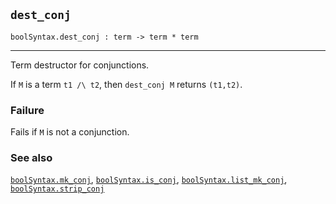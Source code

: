 ## `dest_conj`

``` hol4
boolSyntax.dest_conj : term -> term * term
```

------------------------------------------------------------------------

Term destructor for conjunctions.

If `M` is a term `t1 /\ t2`, then `dest_conj M` returns `(t1,t2)`.

### Failure

Fails if `M` is not a conjunction.

### See also

[`boolSyntax.mk_conj`](#boolSyntax.mk_conj),
[`boolSyntax.is_conj`](#boolSyntax.is_conj),
[`boolSyntax.list_mk_conj`](#boolSyntax.list_mk_conj),
[`boolSyntax.strip_conj`](#boolSyntax.strip_conj)
